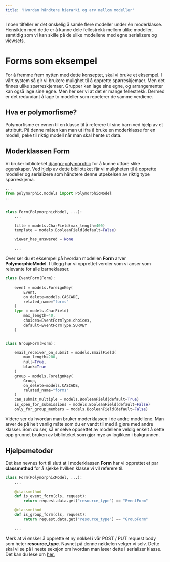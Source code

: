```yaml
---
title: 'Hvordan håndtere hierarki og arv mellom modeller'
---
```


I noen tilfeller er det ønskelig å samle flere modeller under én moderklasse. Hensikten med dette er å kunne dele fellestrekk mellom ulike modeller, samtidig som vi kan skille på de ulike modellene med egne serializere og viewsets.

# Forms som eksempel

For å fremme frem nytten med dette konseptet, skal vi bruke et eksempel. I vårt system så gir vi brukere mulighet til å opprette spørreskjemaer. Men det finnes ulike spørreskjemaer. Grupper kan lage sine egne, og arrangementer kan også lage sine egne. Men her ser vi at det er mange fellestrekk. Dermed er det redundant å lage to modeller som repeterer de samme verdiene.

## Hva er polymorfisme?

Polymorfisme er evnen til en klasse til å referere til sine barn ved hjelp av et attributt. På denne måten kan man ut ifra å bruke en moderklasse for en modell, peke til riktig modell når man skal hente ut data.

## Moderklassen Form

Vi bruker biblioteket [django-polymorphic](https://django-polymorphic.readthedocs.io/en/stable/quickstart.html#making-your-models-polymorphic) for å kunne utføre slike egenskaper. Ved hjelp av dette biblioteket får vi muligheten til å opprette modeller og serializere som håndtere denne utpekelsen av riktig type spørreskjema.

```python
...
from polymorphic.models import PolymorphicModel
...


class Form(PolymorphicModel, ...):
    ...

    title = models.CharField(max_length=400)
    template = models.BooleanField(default=False)

    viewer_has_answered = None

    ...
```

Over ser du et eksempel på hvordan modellen **Form** arver **PolymorphicModel**. I tillegg har vi opprettet verdier som vi anser som relevante for alle barneklasser.

```python
class EventForm(Form):

    event = models.ForeignKey(
        Event,
        on_delete=models.CASCADE,
        related_name="forms"
    )
    type = models.CharField(
        max_length=40,
        choices=EventFormType.choices,
        default=EventFormType.SURVEY
    )


class GroupForm(Form):

    email_receiver_on_submit = models.EmailField(
        max_length=200,
        null=True,
        blank=True
    )
    group = models.ForeignKey(
        Group,
        on_delete=models.CASCADE,
        related_name="forms"
    )
    can_submit_multiple = models.BooleanField(default=True)
    is_open_for_submissions = models.BooleanField(default=False)
    only_for_group_members = models.BooleanField(default=False)
```

Videre ser du hvordan man bruker moderklassen i de andre modellene. Man arver de på helt vanlig måte som du er vandt til med å gjøre med andre klasser. Som du ser, så er selve oppsettet av modellene veldig enkelt å sette opp grunnet bruken av biblioteket som gjør mye av logikken i bakgrunnen.

## Hjelpemetoder

Det kan nevnes fort til slutt at i moderklassen **Form** har vi opprettet et par **classmethod** for å sjekke hvilken klasse vi vil referere til.

```python
class Form(PolymorphicModel, ...):
    ...

    @classmethod
    def is_event_form(cls, request):
        return request.data.get("resource_type") == "EventForm"

    @classmethod
    def is_group_form(cls, request):
        return request.data.get("resource_type") == "GroupForm"

    ...
```

Merk at vi ønsker å opprette et ny nøkkel i vår POST / PUT request body som heter **resource_type**. Navnet på denne nøkkelen velger vi selv. Dette skal vi se på i neste seksjon om hvordan man løser dette i serializer klasse. Det kan du lese om [her.](/docs/lepton/serializers/polymorphic)
